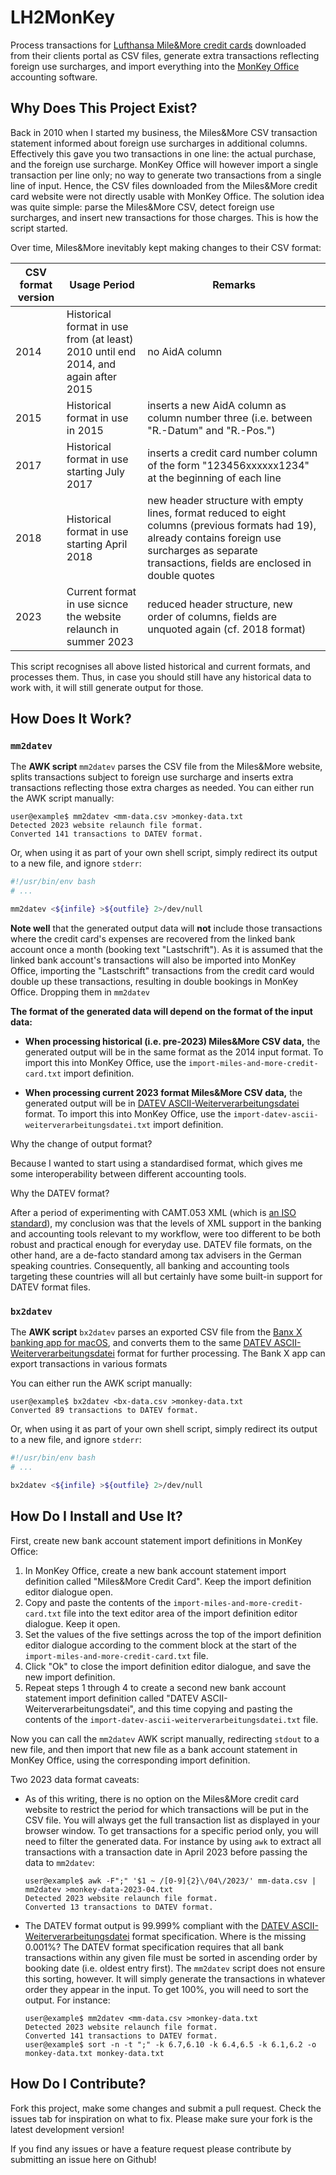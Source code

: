 # LH2MonKey #

Process transactions for [Lufthansa Mile&More credit
cards](https://www.miles-and-more-kreditkarte.com) downloaded from
their clients portal as CSV files, generate extra transactions
reflecting foreign use surcharges, and import everything into the
[MonKey Office](http://www.monkey-office.de) accounting software.

## Why Does This Project Exist? ##

Back in 2010 when I started my business, the Miles&More CSV
transaction statement informed about foreign use surcharges in
additional columns. Effectively this gave you two transactions in one
line: the actual purchase, and the foreign use surcharge. MonKey
Office will however import a single transaction per line only; no way
to generate two transactions from a single line of input. Hence, the
CSV files downloaded from the Miles&More credit card website were not
directly usable with MonKey Office. The solution idea was quite
simple: parse the Miles&More CSV, detect foreign use surcharges, and
insert new transactions for those charges. This is how the script
started.

Over time, Miles&More inevitably kept making changes to their CSV
format:

| CSV format version | Usage Period                                                                       | Remarks                                                                                                                                                                                                  |
|--------------------|------------------------------------------------------------------------------------|----------------------------------------------------------------------------------------------------------------------------------------------------------------------------------------------------------|
| 2014               | Historical format in use from (at least) 2010 until end 2014, and again after 2015 | no AidA column                                                                                                                                                                                           |
| 2015               | Historical format in use in 2015                                                   | inserts a new AidA column as column number three (i.e. between "R.-Datum" and "R.-Pos.")                                                                                                                 |
| 2017               | Historical format in use starting July 2017                                        | inserts a credit card number column of the form "123456xxxxxx1234" at the beginning of each line                                                                                                         |
| 2018               | Historical format in use starting April 2018                                       | new header structure with empty lines, format reduced to eight columns (previous formats had 19), already contains foreign use surcharges as separate transactions, fields are enclosed in double quotes |
| 2023               | Current format in use sicnce the website relaunch in summer 2023                   | reduced header structure, new order of columns, fields are unquoted again (cf. 2018 format)                                                                                                              |

This script recognises all above listed historical and current
formats, and processes them. Thus, in case you should still have any
historical data to work with, it will still generate output for those.

## How Does It Work? ##

### `mm2datev` ###

The **AWK script** `mm2datev` parses the CSV file from the Miles&More
website, splits transactions subject to foreign use surcharge and
inserts extra transactions reflecting those extra charges as needed.
You can either run the AWK script manually:

```console
user@example$ mm2datev <mm-data.csv >monkey-data.txt
Detected 2023 website relaunch file format.
Converted 141 transactions to DATEV format.
```

Or, when using it as part of your own shell script, simply redirect
its output to a new file, and ignore `stderr`:

```bash
#!/usr/bin/env bash
# ...

mm2datev <${infile} >${outfile} 2>/dev/null
```

**Note well** that the generated output data will **not** include those
transactions where the credit card's expenses are recovered from the linked bank
account once a month (booking text "Lastschrift"). As it is assumed
that the linked bank account's transactions will also be imported into
MonKey Office, importing the "Lastschrift" transactions from the
credit card would double up these transactions, resulting in double
bookings in MonKey Office. Dropping them in `mm2datev` 

**The format of the generated data will depend on the format of the
input data:**

  * **When processing historical (i.e. pre-2023) Miles&More CSV
    data,** the generated output will be in the same format as the
    2014 input format. To import this into MonKey Office, use the
    `import-miles-and-more-credit-card.txt` import definition.

  * **When processing current 2023 format Miles&More CSV data,** the
    generated output will be in [DATEV
    ASCII-Weiterverarbeitungsdatei](https://apps.datev.de/help-center/documents/9226961)
    format. To import this into MonKey Office, use the
    `import-datev-ascii-weiterverarbeitungsdatei.txt` import
    definition.

Why the change of output format? 

Because I wanted to start using a standardised format, which gives me
some interoperability between different accounting tools. 

Why the DATEV format? 

After a period of experimenting with CAMT.053 XML (which is [an ISO
standard](https://www.iso20022.org/iso-20022-message-definitions)), my
conclusion was that the levels of XML support in the banking and
accounting tools relevant to my workflow, were too different to be
both robust and practical enough for everyday use. DATEV file formats,
on the other hand, are a de-facto standard among tax advisers in the
German speaking countries. Consequently, all banking and accounting
tools targeting these countries will all but certainly have some
built-in support for DATEV format files.

### `bx2datev` ###

The **AWK script** `bx2datev` parses an exported CSV file from the
[Banx X banking app for
macOS](https://www.application-systems.de/bankx/), and converts them
to the same [DATEV
ASCII-Weiterverarbeitungsdatei](https://apps.datev.de/help-center/documents/9226961)
format for further processing. The Bank X app can export transactions in various formats


You can either run the AWK script manually:

```console
user@example$ bx2datev <bx-data.csv >monkey-data.txt
Converted 89 transactions to DATEV format.
```

Or, when using it as part of your own shell script, simply redirect
its output to a new file, and ignore `stderr`:

```bash
#!/usr/bin/env bash
# ...

bx2datev <${infile} >${outfile} 2>/dev/null
```


## How Do I Install and Use It? ##

First, create new bank account statement import definitions in MonKey
Office:
1. In MonKey Office, create a new bank account statement import
   definition called "Miles&More Credit Card". Keep the import
   definition editor dialogue open.
2. Copy and paste the contents of the
   `import-miles-and-more-credit-card.txt` file into the text editor
   area of the import definition editor dialogue. Keep it open.
3. Set the values of the five settings across the top of the import
   definition editor dialogue according to the comment block at the
   start of the `import-miles-and-more-credit-card.txt` file.
4. Click "Ok" to close the import definition editor dialogue, and save
   the new import definition.
5. Repeat steps 1 through 4 to create a second new bank account
   statement import definition called "DATEV
   ASCII-Weiterverarbeitungsdatei", and this time copying and pasting
   the contents of the
   `import-datev-ascii-weiterverarbeitungsdatei.txt` file.

Now you can call the `mm2datev` AWK script manually, redirecting
`stdout` to a new file, and then import that new file as a bank account
statement in MonKey Office, using the corresponding import definition.

Two 2023 data format caveats:
  * As of this writing, there is no option on the Miles&More credit
    card website to restrict the period for which transactions will be
    put in the CSV file. You will always get the full transaction list
    as displayed in your browser window. To get transactions for a
    specific period only, you will need to filter the generated data.
    For instance by using `awk` to extract all transactions with a
    transaction date in April 2023 before passing the data to `mm2datev`:
    ```console
    user@example$ awk -F";" '$1 ~ /[0-9]{2}\/04\/2023/' mm-data.csv | mm2datev >monkey-data-2023-04.txt
    Detected 2023 website relaunch file format.
    Converted 13 transactions to DATEV format.
    ```
  * The DATEV format output is 99.999% compliant with the [DATEV
    ASCII-Weiterverarbeitungsdatei](https://apps.datev.de/help-center/documents/9226961)
    format specification. Where is the missing 0.001%? The DATEV
    format specification requires that all bank transactions within
    any given file must be sorted in ascending order by booking date
    (i.e. oldest entry first). The `mm2datev` script does not ensure
    this sorting, however. It will simply generate the transactions in
    whatever order they appear in the input. To get 100%, you will
    need to sort the output. For instance:
    ```console
    user@example$ mm2datev <mm-data.csv >monkey-data.txt
    Detected 2023 website relaunch file format.
    Converted 141 transactions to DATEV format.
    user@example$ sort -n -t ";" -k 6.7,6.10 -k 6.4,6.5 -k 6.1,6.2 -o monkey-data.txt monkey-data.txt
    ```

## How Do I Contribute? ##

Fork this project, make some changes and submit a pull request. Check
the issues tab for inspiration on what to fix. Please make sure your
fork is the latest development version!

If you find any issues or have a feature request please contribute by
submitting an issue here on Github!
